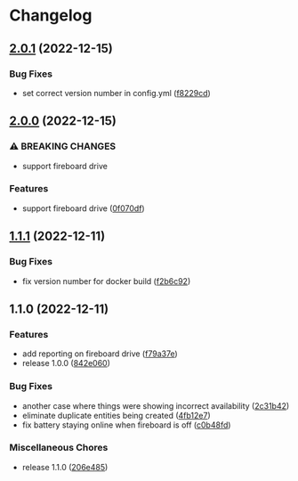 # Changelog

## [2.0.1](https://github.com/gordlea/fireboard2mqtt/compare/v2.0.0...v2.0.1) (2022-12-15)


### Bug Fixes

* set correct version number in config.yml ([f8229cd](https://github.com/gordlea/fireboard2mqtt/commit/f8229cd02a49a594d87f6f4585a13960e2e25a9c))

## [2.0.0](https://github.com/gordlea/fireboard2mqtt/compare/v1.1.1...v2.0.0) (2022-12-15)


### ⚠ BREAKING CHANGES

* support fireboard drive

### Features

* support fireboard drive ([0f070df](https://github.com/gordlea/fireboard2mqtt/commit/0f070df5286a5b84cd5d696092dd45d59fa07191))

## [1.1.1](https://github.com/gordlea/fireboard2mqtt/compare/v1.1.0...v1.1.1) (2022-12-11)


### Bug Fixes

* fix version number for docker build ([f2b6c92](https://github.com/gordlea/fireboard2mqtt/commit/f2b6c92260b4c73f34218fe75015d7adf190e2a9))

## 1.1.0 (2022-12-11)


### Features

* add reporting on fireboard drive ([f79a37e](https://github.com/gordlea/fireboard2mqtt/commit/f79a37efcfd40b631762e2fc4706c62a623a2528))
* release 1.0.0 ([842e060](https://github.com/gordlea/fireboard2mqtt/commit/842e060dde563064bb6232b3fb3a6c64c1549781))


### Bug Fixes

* another case where things were showing incorrect availability ([2c31b42](https://github.com/gordlea/fireboard2mqtt/commit/2c31b425050d45e2be855eeb95021a8e30179929))
* eliminate duplicate entities being created ([4fb12e7](https://github.com/gordlea/fireboard2mqtt/commit/4fb12e77c83a885e2786e57f564b1ec1c6c25973))
* fix battery staying online when fireboard is off ([c0b48fd](https://github.com/gordlea/fireboard2mqtt/commit/c0b48fd6bb5c671797c3aa81e761af9c8ea296f4))


### Miscellaneous Chores

* release 1.1.0 ([206e485](https://github.com/gordlea/fireboard2mqtt/commit/206e4859d5835a7616c7a11f64380aa05498ea97))
